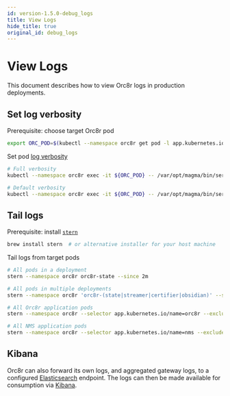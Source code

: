```yaml
---
id: version-1.5.0-debug_logs
title: View Logs
hide_title: true
original_id: debug_logs
---
```


# View Logs

This document describes how to view Orc8r logs in production deployments.

## Set log verbosity

Prerequisite: choose target Orc8r pod

```sh
export ORC_POD=$(kubectl --namespace orc8r get pod -l app.kubernetes.io/component=orchestrator -o jsonpath='{.items[0].metadata.name}')
```

Set pod [log verbosity](https://pkg.go.dev/github.com/golang/glog#V)

```sh
# Full verbosity
kubectl --namespace orc8r exec -it ${ORC_POD} -- /var/opt/magma/bin/service303_cli log_verbosity 10 obsidian

# Default verbosity
kubectl --namespace orc8r exec -it ${ORC_POD} -- /var/opt/magma/bin/service303_cli log_verbosity 0 obsidian
```

## Tail logs

Prerequisite: install [`stern`](https://github.com/wercker/stern)

```sh
brew install stern  # or alternative installer for your host machine
```

Tail logs from target pods

```sh
# All pods in a deployment
stern --namespace orc8r orc8r-state --since 2m

# All pods in multiple deployments
stern --namespace orc8r 'orc8r-(state|streamer|certifier|obsidian)' --since 2m

# All Orc8r application pods
stern --namespace orc8r --selector app.kubernetes.io/name=orc8r --exclude-container nginx --since 2m

# All NMS application pods
stern --namespace orc8r --selector app.kubernetes.io/name=nms --exclude-container nginx --since 2m
```

## Kibana

Orc8r can also forward its own logs, and aggregated gateway logs, to a configured [Elasticsearch](https://www.elastic.co/what-is/elasticsearch) endpoint. The logs can then be made available for consumption via [Kibana](https://www.elastic.co/what-is/kibana).

